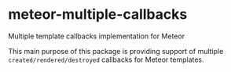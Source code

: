 meteor-multiple-callbacks
=========================

Multiple template callbacks implementation for Meteor

This main purpose of this package is providing support of multiple ```created/rendered/destroyed``` callbacks for Meteor templates.
